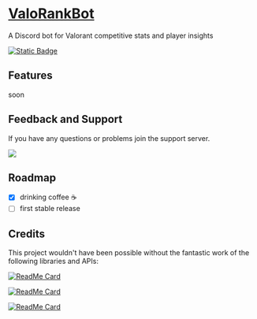 # [ValoRankBot](https://github.com/timo-development/ValoRankBot)

A Discord bot for Valorant competitive stats and player insights

[![Static Badge](https://img.shields.io/badge/INVITE%20BOT-%20?style=for-the-badge&logo=discord&color=grey)](#)

## Features

soon

## Feedback and Support

If you have any questions or problems join the support server.

<a href="https://discord.com/invite/Kg6tS9FBcE" target="blank"><img src="https://discordapp.com/api/guilds/1219136466043670649/widget.png?style=banner2"/></a>

## Roadmap

- [x] drinking coffee :coffee: 
- [ ] first stable release

## Credits

This project wouldn't have been possible without the fantastic work of the following libraries and APIs:

[![ReadMe Card](https://github-readme-stats.vercel.app/api/pin/?username=interactions-py&repo=interactions.py)](https://github.com/interactions-py/interactions.py)

[![ReadMe Card](https://github-readme-stats.vercel.app/api/pin/?username=Henrik-3&repo=unofficial-valorant-api)](https://github.com/Henrik-3/unofficial-valorant-api)

[![ReadMe Card](https://github-readme-stats.vercel.app/api/pin/?username=treeben77&repo=discord-oauth2.py)](https://github.com/treeben77/discord-oauth2.py)
